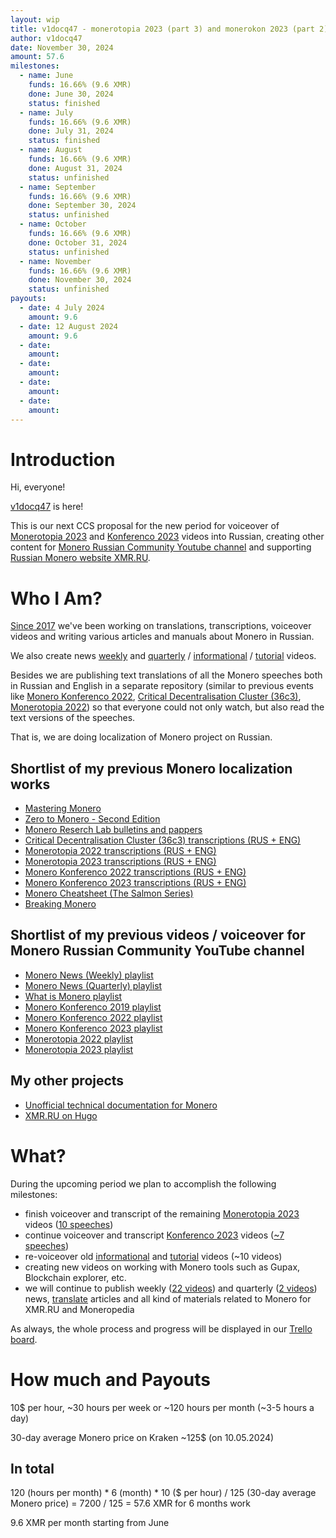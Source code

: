 ```yaml
---
layout: wip
title: v1docq47 - monerotopia 2023 (part 3) and monerokon 2023 (part 2) voiceovers and working on xmr.ru
author: v1docq47
date: November 30, 2024
amount: 57.6
milestones:
  - name: June
    funds: 16.66% (9.6 XMR)
    done: June 30, 2024
    status: finished
  - name: July
    funds: 16.66% (9.6 XMR)
    done: July 31, 2024
    status: finished
  - name: August
    funds: 16.66% (9.6 XMR)
    done: August 31, 2024
    status: unfinished
  - name: September
    funds: 16.66% (9.6 XMR)
    done: September 30, 2024
    status: unfinished
  - name: October
    funds: 16.66% (9.6 XMR)
    done: October 31, 2024
    status: unfinished
  - name: November
    funds: 16.66% (9.6 XMR)
    done: November 30, 2024
    status: unfinished
payouts:
  - date: 4 July 2024
    amount: 9.6
  - date: 12 August 2024
    amount: 9.6
  - date:
    amount:
  - date:
    amount:
  - date:
    amount:
  - date:
    amount:
---
```


# Introduction

Hi, everyone!

[v1docq47](https://t.me/v1docq47) is here!

This is our next CCS proposal for the new period for voiceover of [Monerotopia 2023](https://www.youtube.com/watch?v=GcJiaPmldhQ&list=PLfJ_JjSwYaa810CWboNcPX7cY-JYEWo-4) and [Konferenco 2023](https://www.youtube.com/playlist?list=PLsSYUeVwrHBm1m7IaU3JiDVb5EC7cn0KG) videos into Russian, creating other content for [Monero Russian Community Youtube channel](https://www.youtube.com/@MoneroRussianCommunity) and supporting [Russian Monero website XMR.RU](https://xmr.ru/).

# Who I Am?

[Since 2017](https://github.com/pulls?q=is%3Apr+author%3Av1docq47+archived%3Afalse+is%3Aclosed+sort%3Acreated-asc) we've been working on translations, transcriptions, voiceover videos and writing various articles and manuals about Monero in Russian.

We also create news [weekly](https://www.youtube.com/watch?v=ixUamqRd3nc&list=PLQyX7h187qnQWtCN6brBXsB9QLEuaJWQO) and [quarterly](https://www.youtube.com/watch?v=rhWi3a3gZXw&list=PLQyX7h187qnTrEQo1n1_-lxR5tk0qlRKo) / [informational](https://www.youtube.com/watch?v=FOsHxWG5jNs&list=PLQyX7h187qnTqq4_-EAnp4HZk9eJpMvZK) / [tutorial](https://www.youtube.com/watch?v=bug2_NvHeNs&list=PLQyX7h187qnTGFHdrdZL7VRxQINEQZ2xJ) videos.

Besides we are publishing text translations of all the Monero speeches both in Russian and English in a separate repository (similar to previous events like [Monero Konferenco 2022](https://github.com/v1docq47/monerokon-2022-transcriptions), [Critical Decentralisation Cluster (36c3)](https://github.com/v1docq47/monero-cdc-36c3-transcriptions), [Monerotopia 2022](https://github.com/v1docq47/monerotopia-2022-transcriptions)) so that everyone could not only watch, but also read the text versions of the speeches.

That is, we are doing localization of Monero project on Russian.

## Shortlist of my previous Monero localization works

- [Mastering Monero](https://github.com/monerobook/monerobook/pull/81)
- [Zero to Monero - Second Edition](https://github.com/UkoeHB/Monero-RCT-report/pull/9)
- [Monero Reserch Lab bulletins and pappers](https://github.com/v1docq47/monero-research-lab-translations/tree/main/publications/bulletins)
- [Critical Decentralisation Cluster (36c3) transcriptions (RUS + ENG)](https://github.com/v1docq47/monero-cdc-36c3-transcriptions)
- [Monerotopia 2022 transcriptions (RUS + ENG)](https://github.com/v1docq47/monerotopia-2022-transcriptions)
- [Monerotopia 2023 transcriptions (RUS + ENG)](https://github.com/v1docq47/monerotopia-2023-transcriptions)
- [Monero Konferenco 2022 transcriptions (RUS + ENG)](https://github.com/v1docq47/monerokon-2022-transcriptions)
- [Monero Konferenco 2023 transcriptions (RUS + ENG)](https://github.com/v1docq47/monerokon-2022-transcriptions)
- [Monero Cheatsheet (The Salmon Series)](https://www.bybaro.it/Moh3po/)
- [Breaking Monero](https://github.com/monero-ecosystem/outreach-docs/tree/master/monero-outreach-docs/translations/ru/transcriptions/breaking_monero)

## Shortlist of my previous videos / voiceover for Monero Russian Community YouTube channel
- [Monero News (Weekly) playlist](https://www.youtube.com/watch?v=ixUamqRd3nc&list=PLQyX7h187qnQWtCN6brBXsB9QLEuaJWQO)
- [Monero News (Quarterly) playlist](https://www.youtube.com/watch?v=rhWi3a3gZXw&list=PLQyX7h187qnTrEQo1n1_-lxR5tk0qlRKo)
- [What is Monero playlist](https://www.youtube.com/watch?v=FOsHxWG5jNs&list=PLQyX7h187qnTqq4_-EAnp4HZk9eJpMvZK)
- [Monero Konferenco 2019 playlist](https://www.youtube.com/watch?v=56Tr03HzGJ8&list=PLQyX7h187qnSZG_PTYtO57_z_nFOlWWEM)
- [Monero Konferenco 2022 playlist](https://www.youtube.com/watch?v=69Vszlx5PQ0&list=PLQyX7h187qnR3doOALJAmHv1mAVPNzNV9)
- [Monero Konferenco 2023 playlist](https://www.youtube.com/watch?v=f3Yrc_Agg84&list=PLQyX7h187qnTLBvm-nu4RsRymKsOJa-jj)
- [Monerotopia 2022 playlist](https://www.youtube.com/watch?v=c6Zu_sqO0pQ&list=PLQyX7h187qnT3F0H-jkINsNR9jG_-3SUU)
- [Monerotopia 2023 playlist](https://www.youtube.com/watch?v=DyQ7B2w_KcI&list=PLQyX7h187qnROrs1c_opKzyeNRu30thuD)

## My other projects

- [Unofficial technical documentation for Monero](https://wiki.xmr.ru/)
- [XMR.RU on Hugo](https://github.com/xmr-ru/xmr_ru)

# What?

During the upcoming period we plan to accomplish the following milestones:

- finish voiceover and transcript of the remaining [Monerotopia 2023](https://www.youtube.com/watch?v=GcJiaPmldhQ&list=PLfJ_JjSwYaa810CWboNcPX7cY-JYEWo-4) videos ([10 speeches](https://trello.com/c/6a8Dfi9C/4-monerotopia-2023-on-russian-voiceover))
- continue voiceover and transcript [Konferenco 2023](https://www.youtube.com/playlist?list=PLsSYUeVwrHBm1m7IaU3JiDVb5EC7cn0KG) videos ([~7 speeches](https://trello.com/c/hW0HdVu4/5-konferenco-2023-on-russian-voiceover))
- re-voiceover old [informational](https://www.youtube.com/watch?v=FOsHxWG5jNs&list=PLQyX7h187qnTqq4_-EAnp4HZk9eJpMvZK) and [tutorial](https://www.youtube.com/watch?v=bug2_NvHeNs&list=PLQyX7h187qnTGFHdrdZL7VRxQINEQZ2xJ) videos (~10 videos)
- creating new videos on working with Monero tools such as Gupax, Blockchain explorer, etc.
- we will continue to publish weekly ([22 videos](https://trello.com/c/feQdy8p0/2-monero-news-weekly)) and quarterly ([2 videos](https://trello.com/c/ZYmjmEbU/3-monero-news-quarterly)) news, [translate](https://trello.com/c/8Pe2secC/1-monero-on-xmrru) articles and all kind of materials related to Monero for XMR.RU and Moneropedia

As always, the whole process and progress will be displayed in our [Trello board](https://trello.com/b/9dB370Bx/june-2024-november-2024).

# How much and Payouts

10$ per hour, \~30 hours per week or \~120 hours per month (\~3-5 hours а day)  

30-day average Monero price on Kraken \~125$ (on 10.05.2024)

## In total

120 (hours per month) * 6 (month) * 10 ($ per hour) / 125 (30-day average Monero price) = 7200 / 125 = 57.6 XMR for 6 months work

9.6 XMR per month starting from June